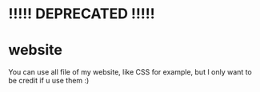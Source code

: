 # !!!!! DEPRECATED !!!!!
# website

You can use all file of my website, like CSS for example, but I only want to be credit if u use them :)
